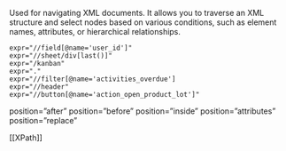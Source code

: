 Used for navigating XML documents. It allows you to traverse an XML structure and select nodes based on various conditions, such as element names, attributes, or hierarchical relationships.
```
expr="//field[@name='user_id']"
expr="//sheet/div[last()]"
expr="/kanban"
expr="."
expr="//filter[@name='activities_overdue']
expr="//header"
expr="//button[@name='action_open_product_lot']"
```

position=”after” 
position=”before”
position=”inside”
position=”attributes”
position=”replace”

[[XPath]]